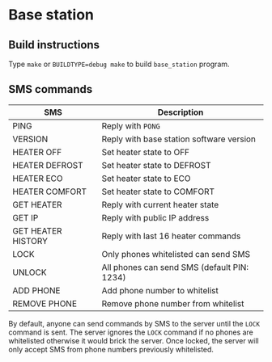 # Base station

## Build instructions

Type `make` or `BUILDTYPE=debug make` to build `base_station` program.

## SMS commands

| SMS                   | Description                                 |
| --------------------- | ------------------------------------------- |
| PING                  | Reply with `PONG`                           |
| VERSION               | Reply with base station software version    |
| HEATER OFF            | Set heater state to OFF                     |
| HEATER DEFROST        | Set heater state to DEFROST                 |
| HEATER ECO            | Set heater state to ECO                     |
| HEATER COMFORT        | Set heater state to COMFORT                 |
| GET HEATER            | Reply with current heater state             |
| GET IP                | Reply with public IP address                |
| GET HEATER HISTORY    | Reply with last 16 heater commands          |
| LOCK                  | Only phones whitelisted can send SMS        |
| UNLOCK <pin>          | All phones can send SMS (default PIN: 1234) |
| ADD PHONE <number>    | Add phone number to whitelist               |
| REMOVE PHONE <number> | Remove phone number from whitelist          |

By default, anyone can send commands by SMS to the server until the `LOCK` command is sent.
The server ignores the `LOCK` command if no phones are whitelisted otherwise it would brick the server. Once locked, the server will only accept SMS from phone numbers previously whitelisted.
